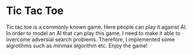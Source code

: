 # Tic Tac Toe
Tic tac toe is a commonly known game. Here people can play it against AI. 
In order to model an AI that can play this game, I need to make it able to overcome adversial search problems. Therefore, I implemented some algrotihms such as minmax algorithm etc.
Enjoy the game!
